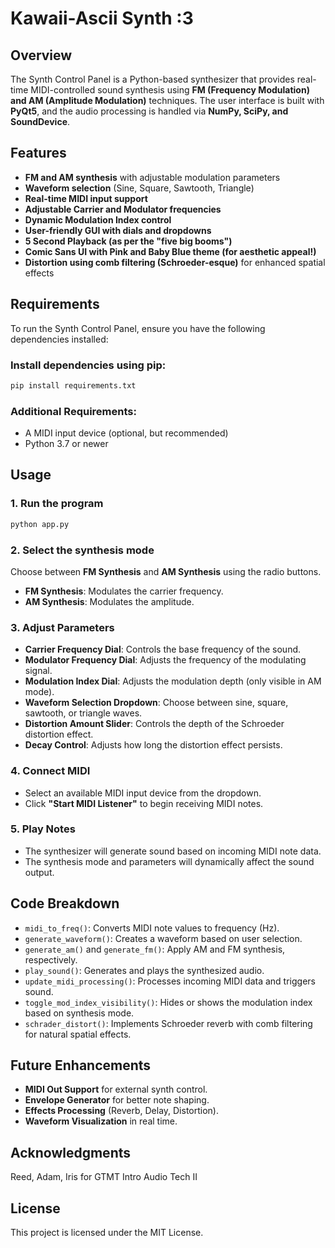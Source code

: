 # Kawaii-Ascii Synth :3

## Overview
The Synth Control Panel is a Python-based synthesizer that provides real-time MIDI-controlled sound synthesis using **FM (Frequency Modulation) and AM (Amplitude Modulation)** techniques. The user interface is built with **PyQt5**, and the audio processing is handled via **NumPy, SciPy, and SoundDevice**.

## Features
- **FM and AM synthesis** with adjustable modulation parameters
- **Waveform selection** (Sine, Square, Sawtooth, Triangle)
- **Real-time MIDI input support**
- **Adjustable Carrier and Modulator frequencies**
- **Dynamic Modulation Index control**
- **User-friendly GUI with dials and dropdowns**
- **5 Second Playback (as per the "five big booms")**
- **Comic Sans UI with Pink and Baby Blue theme (for aesthetic appeal!)**
- **Distortion using comb filtering (Schroeder-esque)** for enhanced spatial effects

## Requirements
To run the Synth Control Panel, ensure you have the following dependencies installed:

### Install dependencies using pip:
```sh
pip install requirements.txt
```

### Additional Requirements:
- A MIDI input device (optional, but recommended)
- Python 3.7 or newer

## Usage
### 1. Run the program
```sh
python app.py
```

### 2. Select the synthesis mode
Choose between **FM Synthesis** and **AM Synthesis** using the radio buttons.
- **FM Synthesis**: Modulates the carrier frequency.
- **AM Synthesis**: Modulates the amplitude.

### 3. Adjust Parameters
- **Carrier Frequency Dial**: Controls the base frequency of the sound.
- **Modulator Frequency Dial**: Adjusts the frequency of the modulating signal.
- **Modulation Index Dial**: Adjusts the modulation depth (only visible in AM mode).
- **Waveform Selection Dropdown**: Choose between sine, square, sawtooth, or triangle waves.
- **Distortion Amount Slider**: Controls the depth of the Schroeder distortion effect.
- **Decay Control**: Adjusts how long the distortion effect persists.

### 4. Connect MIDI
- Select an available MIDI input device from the dropdown.
- Click **"Start MIDI Listener"** to begin receiving MIDI notes.

### 5. Play Notes
- The synthesizer will generate sound based on incoming MIDI note data.
- The synthesis mode and parameters will dynamically affect the sound output.

## Code Breakdown
- `midi_to_freq()`: Converts MIDI note values to frequency (Hz).
- `generate_waveform()`: Creates a waveform based on user selection.
- `generate_am()` and `generate_fm()`: Apply AM and FM synthesis, respectively.
- `play_sound()`: Generates and plays the synthesized audio.
- `update_midi_processing()`: Processes incoming MIDI data and triggers sound.
- `toggle_mod_index_visibility()`: Hides or shows the modulation index based on synthesis mode.
- `schrader_distort()`: Implements Schroeder reverb with comb filtering for natural spatial effects.

## Future Enhancements
- **MIDI Out Support** for external synth control.
- **Envelope Generator** for better note shaping.
- **Effects Processing** (Reverb, Delay, Distortion).
- **Waveform Visualization** in real time.

## Acknowledgments
Reed, Adam, Iris for GTMT Intro Audio Tech II

## License
This project is licensed under the MIT License.

